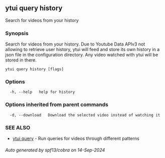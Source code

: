 ## ytui query history

Search for videos from your history

### Synopsis


Search for videos from your history. Due to Youtube Data APIv3 not allowing to retrieve user history,
ytui will feed and store its own history in a json file in the configuration directory. Any video watched with ytui
will be stored in there.

```
ytui query history [flags]
```

### Options

```
  -h, --help   help for history
```

### Options inherited from parent commands

```
  -d, --download   Download the selected video instead of watching it
```

### SEE ALSO

* [ytui query](ytui_query.md)	 - Run queries for videos through different patterns

###### Auto generated by spf13/cobra on 14-Sep-2024

